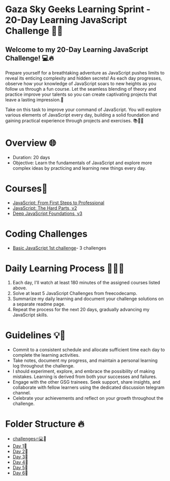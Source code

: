 
# Gaza Sky Geeks Learning Sprint - 20-Day Learning JavaScript Challenge 🚀🔥
## Welcome to my 20-Day Learning JavaScript Challenge! 💻🔥

Prepare yourself for a breathtaking adventure as JavaScript pushes limits to reveal its enticing complexity and hidden secrets!
As each day progresses, observe how your knowledge of JavaScript soars to new heights as you follow us through a fun course. Let the seamless blending of theory and practice improve your talents so you can create captivating projects that leave a lasting impression.🌟 

Take on this task to improve your command of JavaScript. You will explore various elements of JavaScript every day, building a solid foundation and gaining practical experience through projects and exercises. 📚👩‍💻
 
# Overview 🌐
- Duration: 20 days
- Objective: Learn the fundamentals of JavaScript and explore more complex ideas by practicing and learning new things every day.

# Courses🚀
- [JavaScript: From First Steps to Professional](https://frontendmasters.com/courses/javascript-first-steps/)
- [JavaScript: The Hard Parts, v2](https://frontendmasters.com/courses/javascript-hard-parts-v2/)
- [Deep JavaScript Foundations, v3](https://frontendmasters.com/courses/deep-javascript-v3/)

# Coding Challenges
- [Basic JavaScript 1st challenge](https://www.freecodecamp.org/learn/javascript-algorithms-and-data-structures/basic-javascript/compound-assignment-with-augmented-multiplication)- 3 challenges

# Daily Learning Process 🏋️‍♂️💪
1. Each day, I'll watch at least 180 minutes of the assigned courses listed above.
2. Solve at least 5 JavaScript Challenges from freecodecamp.
3. Summarize my daily learning and document your challenge solutions on a separate readme page.
4. Repeat the process for the next 20 days, gradually advancing my JavaScript skills.

# Guidelines 💡💼
- Commit to a consistent schedule and allocate sufficient time each day to complete the learning activities.
- Take notes, document my progress, and maintain a personal learning log throughout the challenge.
- I should experiment, explore, and embrace the possibility of making mistakes. Learning is derived from both your successes and failures.
- Engage with the other GSG trainees. Seek support, share insights, and collaborate with fellow learners using the dedicated discussion telegram channel.
- Celebrate your achievements and reflect on your growth throughout the challenge.


# Folder Structure 🔥
- [challenges🔥💻](https://github.com/abeerbelal/Mastering-JavaScript-in-20-Days/blob/main/challenges.md)🚀
- [Day 1](https://github.com/abeerbelal/Mastering-JavaScript-in-20-Days/blob/main/Day%201.md)💎
- [Day 2](https://github.com/abeerbelal/Mastering-JavaScript-in-20-Days/blob/main/Day%202.md)💎
- [Day 3](https://github.com/abeerbelal/Mastering-JavaScript-in-20-Days/blob/main/Day%203.md)💎
- [Day 4](https://github.com/abeerbelal/Mastering-JavaScript-in-20-Days/blob/main/Day%204.md)💎
- [Day 5](https://github.com/abeerbelal/Mastering-JavaScript-in-20-Days/blob/main/Day%205.md)💎
- [Day 6](https://github.com/abeerbelal/Mastering-JavaScript-in-20-Days/blob/main/Day%206.md)💎
